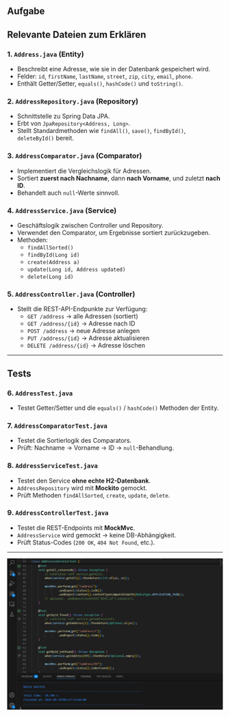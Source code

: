 ## Aufgabe 

## Relevante Dateien zum Erklären

### 1. `Address.java` (Entity)
- Beschreibt eine Adresse, wie sie in der Datenbank gespeichert wird.
- Felder: `id`, `firstName`, `lastName`, `street`, `zip`, `city`, `email`, `phone`.
- Enthält Getter/Setter, `equals()`, `hashCode()` und `toString()`.

### 2. `AddressRepository.java` (Repository)
- Schnittstelle zu Spring Data JPA.
- Erbt von `JpaRepository<Address, Long>`.
- Stellt Standardmethoden wie `findAll()`, `save()`, `findById()`, `deleteById()` bereit.

### 3. `AddressComparator.java` (Comparator)
- Implementiert die Vergleichslogik für Adressen.
- Sortiert **zuerst nach Nachname**, dann **nach Vorname**, und zuletzt **nach ID**.
- Behandelt auch `null`-Werte sinnvoll.

### 4. `AddressService.java` (Service)
- Geschäftslogik zwischen Controller und Repository.
- Verwendet den Comparator, um Ergebnisse sortiert zurückzugeben.
- Methoden:
  - `findAllSorted()`
  - `findById(Long id)`
  - `create(Address a)`
  - `update(Long id, Address updated)`
  - `delete(Long id)`

### 5. `AddressController.java` (Controller)
- Stellt die REST-API-Endpunkte zur Verfügung:
  - `GET /address` → alle Adressen (sortiert)
  - `GET /address/{id}` → Adresse nach ID
  - `POST /address` → neue Adresse anlegen
  - `PUT /address/{id}` → Adresse aktualisieren
  - `DELETE /address/{id}` → Adresse löschen

---

##  Tests

### 6. `AddressTest.java`
- Testet Getter/Setter und die `equals()` / `hashCode()` Methoden der Entity.

### 7. `AddressComparatorTest.java`
- Testet die Sortierlogik des Comparators.
- Prüft: Nachname → Vorname → ID → `null`-Behandlung.

### 8. `AddressServiceTest.java`
- Testet den Service **ohne echte H2-Datenbank**.
- `AddressRepository` wird mit **Mockito** gemockt.
- Prüft Methoden `findAllSorted`, `create`, `update`, `delete`.

### 9. `AddressControllerTest.java`
- Testet die REST-Endpoints mit **MockMvc**.
- `AddressService` wird gemockt → keine DB-Abhängigkeit.
- Prüft Status-Codes (`200 OK`, `404 Not Found`, etc.).

---
![Architektur](image.png)

